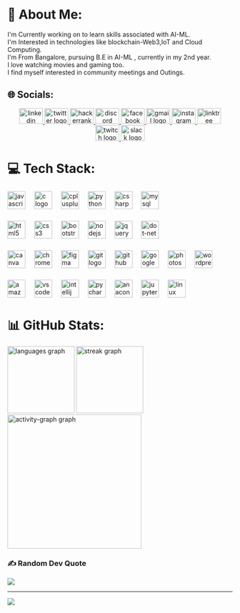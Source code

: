 # 💫 About Me:
I'm Currently working on to learn skills associated with AI-ML. <br>I'm Interested in technologies like blockchain-Web3,IoT and Cloud Computing.<br>I'm From Bangalore, pursuing B.E in AI-ML , currently in my 2nd year.<br>I love watching movies and gaming too.<br>I find myself interested in community meetings and Outings.<br>


## 🌐 Socials:
<!-- [![Facebook](https://img.shields.io/badge/Facebook-%231877F2.svg?logo=Facebook&logoColor=white)](https://facebook.com/saqlain.ahmed.9026040) [![Instagram](https://img.shields.io/badge/Instagram-%23E4405F.svg?logo=Instagram&logoColor=white)](https://instagram.com/saqlain_x_ahmed) [![LinkedIn](https://img.shields.io/badge/LinkedIn-%230077B5.svg?logo=linkedin&logoColor=white)](https://linkedin.com/in/saqlain-ahmed-p-sap) [![Pinterest](https://img.shields.io/badge/Pinterest-%23E60023.svg?logo=Pinterest&logoColor=white)](https://pinterest.com/302saqlainahmed) [![Quora](https://img.shields.io/badge/Quora-%23B92B27.svg?logo=Quora&logoColor=white)](https://quora.com/profile/Saqlain-Ahmed-95) [![Stack Overflow](https://img.shields.io/badge/-Stackoverflow-FE7A16?logo=stack-overflow&logoColor=white)](https://stackoverflow.com/users/saqlain-ahmed-p) [![Twitch](https://img.shields.io/badge/Twitch-%239146FF.svg?logo=Twitch&logoColor=white)](https://twitch.tv/saqlainap) [![X](https://img.shields.io/badge/X-black.svg?logo=X&logoColor=white)](https://x.com/saqlainahmed302) -->
<div align="center">
  <a href="https://www.linkedin.com/in/saqlain-ahmed-p-sap" target="_blank">
    <img src="https://raw.githubusercontent.com/maurodesouza/profile-readme-generator/master/src/assets/icons/social/linkedin/default.svg" width="53" height="35" alt="linkedin logo"  />
  </a>
  <a href="https://x.com/saqlainahmed302" target="_blank">
    <img src="https://raw.githubusercontent.com/maurodesouza/profile-readme-generator/master/src/assets/icons/social/twitter/default.svg" width="53" height="35" alt="twitter logo"  />
  </a>
  <a href="https://www.hackerrank.com/profile/saqlainahmed3021" target="_blank">
    <img src="https://raw.githubusercontent.com/maurodesouza/profile-readme-generator/master/src/assets/icons/social/hackerrank/default.svg" width="53" height="35" alt="hackerrank logo"  />
  </a>
  <a href="https://www.discord.com/users/806500962386051103" target="_blank">
    <img src="https://raw.githubusercontent.com/maurodesouza/profile-readme-generator/master/src/assets/icons/social/discord/default.svg" width="53" height="35" alt="discord logo"  />
  </a>
  <a href="https://www.facebook.com/saqlain.ahmed.9026040" target="_blank">
    <img src="https://raw.githubusercontent.com/maurodesouza/profile-readme-generator/master/src/assets/icons/social/facebook/default.svg" width="53" height="35" alt="facebook logo"  />
  </a>
  <a href="302saqlainahmed@gmail.com" target="_blank">
    <img src="https://raw.githubusercontent.com/maurodesouza/profile-readme-generator/master/src/assets/icons/social/gmail/default.svg" width="53" height="35" alt="gmail logo"  />
  </a>
  <a href="https://instagram.com/saqlain_x_ahmed" target="_blank">
    <img src="https://raw.githubusercontent.com/maurodesouza/profile-readme-generator/master/src/assets/icons/social/instagram/default.svg" width="53" height="35" alt="instagram logo"  />
  </a>
  <a href="https://linktr.ee/sap_302" target="_blank">
    <img src="https://raw.githubusercontent.com/maurodesouza/profile-readme-generator/master/src/assets/icons/social/linktree/default.svg" width="53" height="35" alt="linktree logo"  />
  </a>
  <a href="https://twitch.tv/saqlainap" target="_blank">
    <img src="https://raw.githubusercontent.com/maurodesouza/profile-readme-generator/master/src/assets/icons/social/twitch/default.svg" width="53" height="35" alt="twitch logo"  />
  </a>
  <img src="https://raw.githubusercontent.com/maurodesouza/profile-readme-generator/master/src/assets/icons/social/slack/default.svg" width="53" height="35" alt="slack logo"  />
</div>

###

# 💻 Tech Stack:
<!-- ![C](https://img.shields.io/badge/c-%2300599C.svg?style=flat&logo=c&logoColor=white) ![C++](https://img.shields.io/badge/c++-%2300599C.svg?style=flat&logo=c%2B%2B&logoColor=white) ![C#](https://img.shields.io/badge/c%23-%23239120.svg?style=flat&logo=csharp&logoColor=white) ![CSS3](https://img.shields.io/badge/css3-%231572B6.svg?style=flat&logo=css3&logoColor=white) ![HTML5](https://img.shields.io/badge/html5-%23E34F26.svg?style=flat&logo=html5&logoColor=white) ![JavaScript](https://img.shields.io/badge/javascript-%23323330.svg?style=flat&logo=javascript&logoColor=%23F7DF1E) ![Python](https://img.shields.io/badge/python-3670A0?style=flat&logo=python&logoColor=ffdd54) ![Netlify](https://img.shields.io/badge/netlify-%23000000.svg?style=flat&logo=netlify&logoColor=#00C7B7) ![Google Cloud](https://img.shields.io/badge/GoogleCloud-%234285F4.svg?style=flat&logo=google-cloud&logoColor=white) ![Azure](https://img.shields.io/badge/azure-%230072C6.svg?style=flat&logo=microsoftazure&logoColor=white) ![Bootstrap](https://img.shields.io/badge/bootstrap-%238511FA.svg?style=flat&logo=bootstrap&logoColor=white) ![jQuery](https://img.shields.io/badge/jquery-%230769AD.svg?style=flat&logo=jquery&logoColor=white) ![NodeJS](https://img.shields.io/badge/node.js-6DA55F?style=flat&logo=node.js&logoColor=white) ![MySQL](https://img.shields.io/badge/mysql-%2300000f.svg?style=flat&logo=mysql&logoColor=white) ![Canva](https://img.shields.io/badge/Canva-%2300C4CC.svg?style=flat&logo=Canva&logoColor=white) ![Adobe Creative Cloud](https://img.shields.io/badge/Adobe%20Creative%20Cloud-DA1F26.svg?style=flat&logo=Adobe%20Creative%20Cloud&logoColor=white) -->
<div align="left">
</div>

###

<div align="left">
  <img src="https://cdn.jsdelivr.net/gh/devicons/devicon/icons/javascript/javascript-original.svg" height="40" alt="javascript logo"  />
  <img width="12" />
  <img src="https://cdn.jsdelivr.net/gh/devicons/devicon/icons/c/c-original.svg" height="40" alt="c logo"  />
  <img width="12" />
  <img src="https://cdn.jsdelivr.net/gh/devicons/devicon/icons/cplusplus/cplusplus-original.svg" height="40" alt="cplusplus logo"  />
  <img width="12" />
  <img src="https://cdn.jsdelivr.net/gh/devicons/devicon/icons/python/python-original.svg" height="40" alt="python logo"  />
  <img width="12" />
  <img src="https://cdn.jsdelivr.net/gh/devicons/devicon/icons/csharp/csharp-original.svg" height="40" alt="csharp logo"  />
  <img width="12" />
  <img src="https://cdn.jsdelivr.net/gh/devicons/devicon/icons/mysql/mysql-original.svg" height="40" alt="mysql logo"  />
</div>

###

<div align="left">
  <img src="https://cdn.jsdelivr.net/gh/devicons/devicon/icons/html5/html5-original.svg" height="40" alt="html5 logo"  />
  <img width="12" />
  <img src="https://cdn.jsdelivr.net/gh/devicons/devicon/icons/css3/css3-original.svg" height="40" alt="css3 logo"  />
  <img width="12" />
  <img src="https://cdn.jsdelivr.net/gh/devicons/devicon/icons/bootstrap/bootstrap-original.svg" height="40" alt="bootstrap logo"  />
  <img width="12" />
  <img src="https://cdn.jsdelivr.net/gh/devicons/devicon/icons/nodejs/nodejs-original.svg" height="40" alt="nodejs logo"  />
  <img width="12" />
  <img src="https://cdn.jsdelivr.net/gh/devicons/devicon/icons/jquery/jquery-original.svg" height="40" alt="jquery logo"  />
  <img width="12" />
  <img src="https://cdn.jsdelivr.net/gh/devicons/devicon/icons/dot-net/dot-net-original.svg" height="40" alt="dot-net logo"  />
</div>

###

<div align="left">
  <img src="https://cdn.jsdelivr.net/gh/devicons/devicon/icons/canva/canva-original.svg" height="40" alt="canva logo"  />
  <img width="12" />
  <img src="https://cdn.jsdelivr.net/gh/devicons/devicon/icons/chrome/chrome-original.svg" height="40" alt="chrome logo"  />
  <img width="12" />
  <img src="https://cdn.jsdelivr.net/gh/devicons/devicon/icons/figma/figma-original.svg" height="40" alt="figma logo"  />
  <img width="12" />
  <img src="https://cdn.jsdelivr.net/gh/devicons/devicon/icons/git/git-original.svg" height="40" alt="git logo"  />
  <img width="12" />
  <img src="https://skillicons.dev/icons?i=github" height="40" alt="github logo"  />
  <img width="12" />
  <img src="https://cdn.jsdelivr.net/gh/devicons/devicon/icons/google/google-original.svg" height="40" alt="google logo"  />
  <img width="12" />
  <img src="https://cdn.jsdelivr.net/gh/devicons/devicon/icons/photoshop/photoshop-plain.svg" height="40" alt="photoshop logo"  />
  <img width="12" />
  <img src="https://cdn.jsdelivr.net/gh/devicons/devicon/icons/wordpress/wordpress-original.svg" height="40" alt="wordpress logo"  />
</div>

###

<div align="left">
<!--   <img src="https://cdn.simpleicons.org/microsoftazure/0078D4" height="40" alt="azure logo"  /> -->
<!--   <img width="12" /> -->
  <img src="https://skillicons.dev/icons?i=aws" height="40" alt="amazonwebservices logo"  />
  <img width="12" />
  <img src="https://cdn.jsdelivr.net/gh/devicons/devicon/icons/vscode/vscode-original.svg" height="40" alt="vscode logo"  />
  <img width="12" />
  <img src="https://cdn.jsdelivr.net/gh/devicons/devicon/icons/intellij/intellij-original.svg" height="40" alt="intellij logo"  />
  <img width="12" />
  <img src="https://cdn.jsdelivr.net/gh/devicons/devicon/icons/pycharm/pycharm-original.svg" height="40" alt="pycharm logo"  />
  <img width="12" />
  <img src="https://cdn.simpleicons.org/anaconda/44A833" height="40" alt="anaconda logo"  />
  <img width="12" />
  <img src="https://cdn.simpleicons.org/jupyter/F37626" height="40" alt="jupyter logo"  />
  <img width="12" />
  <img src="https://cdn.simpleicons.org/linux/FCC624" height="40" alt="linux logo"  />
</div>

###

# 📊 GitHub Stats:
<!-- ![](https://github-readme-stats.vercel.app/api?username=SAQLAINAP&theme=midnight-purple&hide_border=true&include_all_commits=false&count_private=false)<br/>
![](https://github-readme-streak-stats.herokuapp.com/?user=SAQLAINAP&theme=midnight-purple&hide_border=true)<br/>
![](https://github-readme-stats.vercel.app/api/top-langs/?username=SAQLAINAP&theme=midnight-purple&hide_border=true&include_all_commits=false&count_private=false&layout=compact) -->
<!-- <div align="center">
  <img src="https://github-readme-stats.vercel.app/api?username=SAQLAINAP&hide_title=false&hide_rank=false&show_icons=true&include_all_commits=true&count_private=true&disable_animations=false&theme=midnight-purple&locale=en&hide_border=true&order=1" height="150" alt="stats graph"  /> -->
  <img src="https://github-readme-stats.vercel.app/api/top-langs?username=SAQLAINAP&locale=en&hide_title=false&layout=compact&card_width=320&langs_count=5&theme=vision-friendly-dark&hide_border=false&order=2" height="150" alt="languages graph"  />
  <img src="https://streak-stats.demolab.com?user=SAQLAINAP&locale=en&mode=daily&theme=vision-friendly-dark&hide_border=true&border_radius=5&order=3" height="150" alt="streak graph"  />
  <img src="https://github-readme-activity-graph.vercel.app/graph?username=SAQLAINAP&radius=16&theme=one-dark&area=true&order=5&bg_color=000&color=ffbf34&line=E34234&point=4b006e&hide_border=true&hide_title=true" height="300" alt="activity-graph graph"  />
</div>

###

### ✍️ Random Dev Quote
![](https://quotes-github-readme.vercel.app/api?type=horizontal&theme=tokyonight)

---
[![](https://visitcount.itsvg.in/api?id=SAQLAINAP&icon=5&color=8)](https://visitcount.itsvg.in)

<!-- <img src="https://raw.githubusercontent.com/SAQLAINAP/SAQLAINAP/output/snake.svg" alt="Snake animation" /> -->

###

<!--![Alt text](https://spotify-recently-played-readme.vercel.app/api?user=wfsh2hra790u98y4m9itgyka2&width={750}) -->
<!-- Proudly created with GPRM ( https://gprm.itsvg.in ) -->
